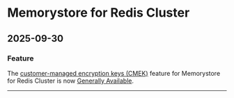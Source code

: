 # Memorystore for Redis Cluster

## 2025-09-30

### Feature

The [customer-managed encryption keys (CMEK)](https://cloud.google.com/memorystore/docs/cluster/about-cmek) feature for Memorystore for Redis Cluster is now [Generally Available](https://cloud.google.com/products#product-launch-stages).

---
